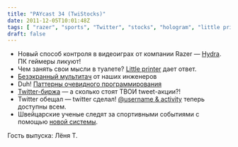 ```yaml
---
title: "PAYcast 34 (TwiStocks)"
date: 2011-12-05T10:01:48Z
tags: [ "razer", "sports", "Twitter", "stocks", "hologram", "little printer", "gadgets", "PAYcast", "gaming", "mutitouch" ]
draft: false
---
```

<ul>
<li>Новый способ контроля в видеоиграх от компании Razer &#8212; <a href="http://habrahabr.ru/blogs/hardware/133487/" target="_blank">Hydra</a>. ПК геймеры ликуют!</li>
<li>Чем занять свои мысли в туалете? <a href="http://vimeo.com/32796535" target="_blank">Little printer</a> дает ответ.</li>
<li><a href="http://habrahabr.ru/blogs/ui/130657/" target="_blank">Безэкранный мультитач</a> от наших инженеров</li>
<li>Duh! <a href="http://laktek.com/2011/11/23/basic-patterns-for-everyday-programming/" target="_blank">Паттерны очевидного программирования</a></li>
<li><a href="http://stock.tjournal.ru/" target="_blank">Twitter-биржа</a> &#8212; а сколько стоят ТВОИ tweet-акции?!</li>
<li>Twitter обещал &#8212; twitter сделал! <a href="http://www.theverge.com/2011/11/8/2547716/twitter-rollout-activity-username-feeds" target="_blank">@username &amp; activity</a> теперь доступны всем.</li>
<li>Швейцарские ученые следят за спортивными событиями с помощью <a href="http://habrahabr.ru/blogs/image_processing/132456/" target="_blank">новой системы</a>.</li>
</ul>
<p>Гость выпуска: Лёня Т.</p>

     